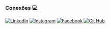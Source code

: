 
### Conexões 💻

[![LinkedIn](https://img.shields.io/badge/LinkedIn-0077B5?style=for-the-badge&logo=linkedin&logoColor=white)](https://www.linkedin.com/in/biancacampos25/)  [![Instagram](https://img.shields.io/badge/Instagram-E4405F?style=for-the-badge&logo=instagram&logoColor=white)](https://https://www.instagram.com/biancacampos696/)
[![Facebook](https://img.shields.io/badge/Facebook-1877F2?style=for-the-badge&logo=facebook&logoColor=white)](https://https://www.facebook.com/bianca.campos.507679)  [![Git Hub](https://img.shields.io/badge/GitHub-100000?style=for-the-badge&logo=github&logoColor=white)](https://https://github.com/biancadecampos/BiancadeCampos/new/main?readme=1)

